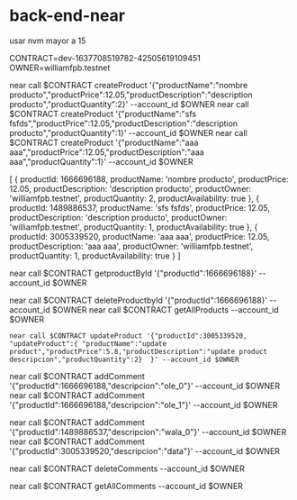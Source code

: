 # back-end-near

usar nvm mayor a 15 


 CONTRACT=dev-1637708519782-42505619109451
 OWNER=williamfpb.testnet

  near call $CONTRACT createProduct '{"productName":"nombre producto","productPrice":12.05,"productDescription":"description producto","productQuantity":2}' --account_id $OWNER
  near call $CONTRACT createProduct '{"productName":"sfs fsfds","productPrice":12.05,"productDescription":"description producto","productQuantity":1}' --account_id $OWNER
  near call $CONTRACT createProduct '{"productName":"aaa aaa","productPrice":12.05,"productDescription":"aaa aaa","productQuantity":1}' --account_id $OWNER


[
  {
    productId: 1666696188,
    productName: 'nombre producto',
    productPrice: 12.05,
    productDescription: 'description producto',
    productOwner: 'williamfpb.testnet',
    productQuantity: 2,
    productAvailability: true
  },
  {
    productId: 1489886537,
    productName: 'sfs fsfds',
    productPrice: 12.05,
    productDescription: 'description producto',
    productOwner: 'williamfpb.testnet',
    productQuantity: 1,
    productAvailability: true
  },
  {
    productId: 3005339520,
    productName: 'aaa aaa',
    productPrice: 12.05,
    productDescription: 'aaa aaa',
    productOwner: 'williamfpb.testnet',
    productQuantity: 1,
    productAvailability: true
  }
]



 near call $CONTRACT getproductById '{"productId":1666696188}' --account_id $OWNER

  near call $CONTRACT deleteProductbyId '{"productId":1666696188}' --account_id $OWNER
  near call $CONTRACT getAllProducts  --account_id $OWNER





    near call $CONTRACT updateProduct '{"productId":3005339520, "updateProduct":{ "productName":"update product","productPrice":5.8,"productDescription":"update product descripcion","productQuantity":2}  }' --account_id $OWNER



near call $CONTRACT addComment '{"productId":1666696188,"descripcion":"ole_0"}' --account_id $OWNER
near call $CONTRACT addComment '{"productId":1666696188,"descripcion":"ole_1"}' --account_id $OWNER


near call $CONTRACT addComment '{"productId":1489886537,"descripcion":"wala_0"}' --account_id $OWNER
near call $CONTRACT addComment '{"productId":3005339520,"descripcion":"data"}' --account_id $OWNER


 near call $CONTRACT deleteComments --account_id $OWNER


  near call $CONTRACT getAllComments --account_id $OWNER




